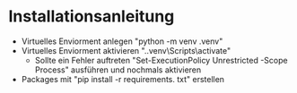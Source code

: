 # Installationsanleitung

- Virtuelles Enviorment anlegen "python -m venv .venv" 
- Virtuelles Enviorment aktivieren ".\.venv\Scripts\activate"
    - Sollte ein Fehler auftreten "Set-ExecutionPolicy Unrestricted -Scope Process" ausführen und nochmals aktivieren
- Packages mit "pip install -r requirements. txt" erstellen

